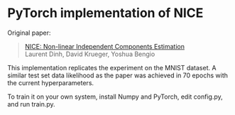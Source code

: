 # PyTorch implementation of NICE

Original paper:
  > [NICE: Non-linear Independent Components Estimation](https://arxiv.org/abs/1410.8516)\
  > Laurent Dinh, David Krueger, Yoshua Bengio

This implementation replicates the experiment on the MNIST dataset.
A similar test set data likelihood as the paper was achieved in 70 epochs with the current hyperparameters.

To train it on your own system, install Numpy and PyTorch, edit config.py, and run train.py.
